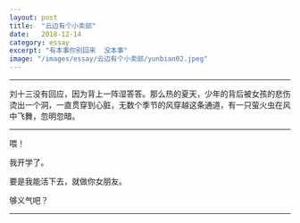 ```yaml
---
layout: post
title:  "云边有个小卖部"
date:   2018-12-14
category: essay
excerpt: "有本事你别回来  没本事"
image: "/images/essay/云边有个小卖部/yunbian02.jpeg"
---
```


---

刘十三没有回应，因为背上一阵湿答答。那么热的夏天，少年的背后被女孩的悲伤烫出一个洞，一直贯穿到心脏，无数个季节的风穿越这条通道，有一只萤火虫在风中飞舞，忽明忽暗。

---

喂！

我开学了。

要是我能活下去，就做你女朋友。

够义气吧？

---
